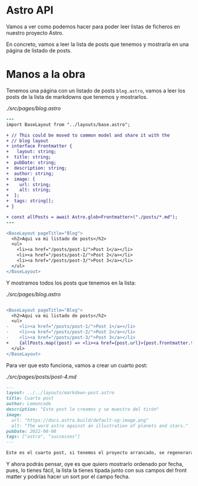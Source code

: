 # Astro API

Vamos a ver como podemos hacer para poder leer listas de ficheros en nuestro proyecto Astro.

En concreto, vamos a leer la lista de posts que tenemos y mostrarla en una página de listado de posts.

# Manos a la obra

Tenemos una página con un listado de posts `blog.astro`, vamos a leer los posts de la lista de markdowns que tenemos y mostrarlos.

_./src/pages/blog.astro_

```diff
---
import BaseLayout from "../layouts/base.astro";

+ // This could be moved to common model and share it with the
+ // blog layout
+ interface Frontmatter {
+   layout: string;
+  title: string;
+  pubDate: string;
+  description: string;
+  author: string;
+  image: {
+    url: string;
+    alt: string;
+  };
+  tags: string[];
+ }

+ const allPosts = await Astro.glob<Frontmatter>("./posts/*.md");
---

<BaseLayout pageTitle="Blog">
  <h2>Aqui va mi listado de posts</h2>
  <ul>
    <li><a href="/posts/post-1/">Post 1</a></li>
    <li><a href="/posts/post-2/">Post 2</a></li>
    <li><a href="/posts/post-3/">Post 3</a></li>
  </ul>
</BaseLayout>
```

Y mostramos todos los posts que tenemos en la lista:

_./src/pages/blog.astro_

```diff

<BaseLayout pageTitle="Blog">
  <h2>Aqui va mi listado de posts</h2>
  <ul>
-    <li><a href="/posts/post-1/">Post 1</a></li>
-    <li><a href="/posts/post-2/">Post 2</a></li>
-    <li><a href="/posts/post-3/">Post 3</a></li>
+    {allPosts.map((post) => <li><a href={post.url}>{post.frontmatter.title}</a></li>)}
  </ul>
</BaseLayout>
```

Para ver que esto funciona, vamos a crear un cuarto post:

_./src/pages/posts/post-4.md_

```md
---
layout: ../../layouts/markdown-post.astro
title: Cuarto post
author: Lemoncode
description: "Este post lo creamos y se muestra del tirón"
image:
  url: "https://docs.astro.build/default-og-image.png"
  alt: "The word astro against an illustration of planets and stars."
pubDate: 2022-08-08
tags: ["astro", "successes"]
---

Este es el cuarto post, si tenemos el proyecto arrancado, se regenerará y mostrará este cuarto post
```

Y ahora podrás pensar, oye es que quiero mostrarlo ordenado por fecha, pues, lo tienes fácil, la lista la tienes tipada junto con sus campos del front matter y podrías hacer un sort por el campo fecha.
